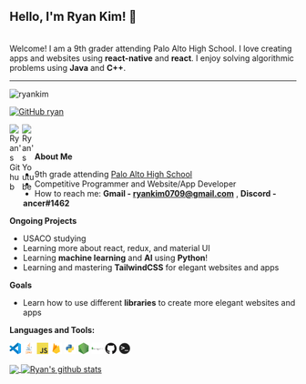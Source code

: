## Hello, I'm Ryan Kim! 👋
<br/>
Welcome! I am a 9th grader attending Palo Alto High School. I love creating apps and websites using <strong>react-native</strong> and <strong>react</strong>. I enjoy solving algorithmic problems using <strong>Java</strong> and <strong>C++</strong>.

---

<p align="left"> <img src="https://komarev.com/ghpvc/?username=ryankim0709&label=Views&color=blue&style=plastic" alt="ryankim" /> </p>

[![GitHub ryan](https://img.shields.io/github/followers/ryankim0709?label=follow&style=social)](https://github.com/ryankim0709)

<a href="https://github.com/ryankim0709" target = "_blank">
  <img align="left" alt="Ryan's Github" width="22px" src="https://cdn.jsdelivr.net/npm/simple-icons@v3/icons/github.svg" />
</a>
<!-- <a href="https://instagram.com/ryankim0709/">
  <img align="left" alt="Ryan's Instagram" width="22px" src="https://cdn.jsdelivr.net/npm/simple-icons@v3/icons/instagram.svg" />
</a> -->
<!-- <a href="https://www.facebook.com/">
  <img align="left" alt="Ryan's Facebook" width="22px" src="https://cdn.jsdelivr.net/npm/simple-icons@v3/icons/facebook.svg" />
</a> -->
<a href="https://www.youtube.com/channel/UCqidHmW4tnCELDMTbChX2Hg">
  <img align="left" alt="Ryan's Youtube" width="22px" src="https://cdn.jsdelivr.net/npm/simple-icons@v3/icons/youtube.svg" />
</a>

<br/>
<br/>

**About Me**
- 9th grade attending [Palo Alto High School](https://www.paly.net/)
- Competitive Programmer and Website/App Developer
- How to reach me: **Gmail - ryankim0709@gmail.com** , **Discord - ancer#1462**

**Ongoing Projects**
- USACO studying
- Learning more about react, redux, and material UI
- Learning **machine learning** and **AI** using **Python**!
- Learning and mastering **TailwindCSS** for elegant websites and apps

**Goals**
- Learn how to use different **libraries** to create more elegant websites and apps

**Languages and Tools:**  

<code><img height="20" src="https://raw.githubusercontent.com/github/explore/80688e429a7d4ef2fca1e82350fe8e3517d3494d/topics/visual-studio-code/visual-studio-code.png"></code>
<code><img height="20" src="https://raw.githubusercontent.com/github/explore/80688e429a7d4ef2fca1e82350fe8e3517d3494d/topics/java/java.png"></code>
<code><img height="20" src="https://raw.githubusercontent.com/github/explore/80688e429a7d4ef2fca1e82350fe8e3517d3494d/topics/javascript/javascript.png"></code>
<code><img height="20" src="https://raw.githubusercontent.com/github/explore/e94815998e4e0713912fed477a1f346ec04c3da2/topics/firebase/firebase.png"></code>
<code><img height="20" src="https://raw.githubusercontent.com/github/explore/80688e429a7d4ef2fca1e82350fe8e3517d3494d/topics/python/python.png"></code>
<code><img height="20" src="https://raw.githubusercontent.com/github/explore/80688e429a7d4ef2fca1e82350fe8e3517d3494d/topics/nodejs/nodejs.png"></code>
<code><img height="20" src="https://raw.githubusercontent.com/github/explore/80688e429a7d4ef2fca1e82350fe8e3517d3494d/topics/mongodb/mongodb.png"></code>
<code><img height="20" src="https://raw.githubusercontent.com/github/explore/78df643247d429f6cc873026c0622819ad797942/topics/github/github.png"></code>
<code><img height="20" src="https://raw.githubusercontent.com/github/explore/80688e429a7d4ef2fca1e82350fe8e3517d3494d/topics/terminal/terminal.png"></code>
 
<a href="https://github.com/ryankim0709">
  <img align="center" src="https://github-readme-stats.vercel.app/api/top-langs/?username=ryankim0709&theme=light&hide_langs_below=1" />
</a>
<a href="https://github.com/ryankim0709">
 <img align="center" src="https://github-readme-stats.vercel.app/api?username=ryankim0709&show_icons=true&theme=light&line_height=27" alt="Ryan's github stats"/>
</a>
